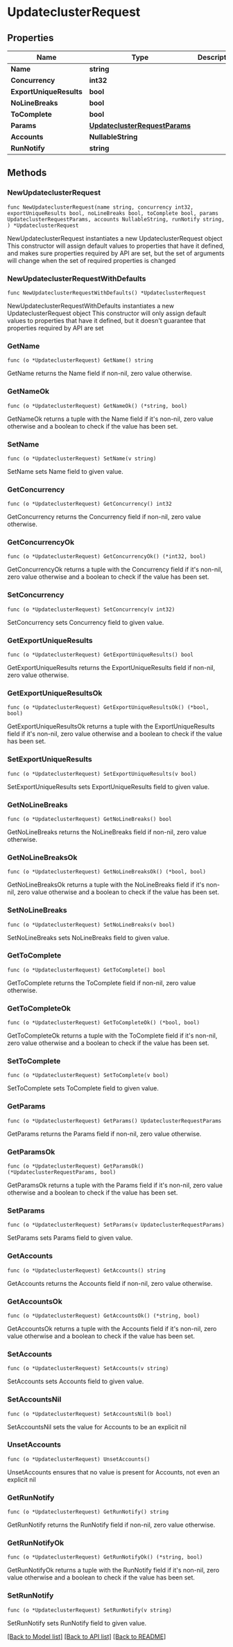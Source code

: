 # UpdateclusterRequest

## Properties

Name | Type | Description | Notes
------------ | ------------- | ------------- | -------------
**Name** | **string** |  | 
**Concurrency** | **int32** |  | 
**ExportUniqueResults** | **bool** |  | 
**NoLineBreaks** | **bool** |  | 
**ToComplete** | **bool** |  | 
**Params** | [**UpdateclusterRequestParams**](UpdateclusterRequestParams.md) |  | 
**Accounts** | **NullableString** |  | 
**RunNotify** | **string** |  | 

## Methods

### NewUpdateclusterRequest

`func NewUpdateclusterRequest(name string, concurrency int32, exportUniqueResults bool, noLineBreaks bool, toComplete bool, params UpdateclusterRequestParams, accounts NullableString, runNotify string, ) *UpdateclusterRequest`

NewUpdateclusterRequest instantiates a new UpdateclusterRequest object
This constructor will assign default values to properties that have it defined,
and makes sure properties required by API are set, but the set of arguments
will change when the set of required properties is changed

### NewUpdateclusterRequestWithDefaults

`func NewUpdateclusterRequestWithDefaults() *UpdateclusterRequest`

NewUpdateclusterRequestWithDefaults instantiates a new UpdateclusterRequest object
This constructor will only assign default values to properties that have it defined,
but it doesn't guarantee that properties required by API are set

### GetName

`func (o *UpdateclusterRequest) GetName() string`

GetName returns the Name field if non-nil, zero value otherwise.

### GetNameOk

`func (o *UpdateclusterRequest) GetNameOk() (*string, bool)`

GetNameOk returns a tuple with the Name field if it's non-nil, zero value otherwise
and a boolean to check if the value has been set.

### SetName

`func (o *UpdateclusterRequest) SetName(v string)`

SetName sets Name field to given value.


### GetConcurrency

`func (o *UpdateclusterRequest) GetConcurrency() int32`

GetConcurrency returns the Concurrency field if non-nil, zero value otherwise.

### GetConcurrencyOk

`func (o *UpdateclusterRequest) GetConcurrencyOk() (*int32, bool)`

GetConcurrencyOk returns a tuple with the Concurrency field if it's non-nil, zero value otherwise
and a boolean to check if the value has been set.

### SetConcurrency

`func (o *UpdateclusterRequest) SetConcurrency(v int32)`

SetConcurrency sets Concurrency field to given value.


### GetExportUniqueResults

`func (o *UpdateclusterRequest) GetExportUniqueResults() bool`

GetExportUniqueResults returns the ExportUniqueResults field if non-nil, zero value otherwise.

### GetExportUniqueResultsOk

`func (o *UpdateclusterRequest) GetExportUniqueResultsOk() (*bool, bool)`

GetExportUniqueResultsOk returns a tuple with the ExportUniqueResults field if it's non-nil, zero value otherwise
and a boolean to check if the value has been set.

### SetExportUniqueResults

`func (o *UpdateclusterRequest) SetExportUniqueResults(v bool)`

SetExportUniqueResults sets ExportUniqueResults field to given value.


### GetNoLineBreaks

`func (o *UpdateclusterRequest) GetNoLineBreaks() bool`

GetNoLineBreaks returns the NoLineBreaks field if non-nil, zero value otherwise.

### GetNoLineBreaksOk

`func (o *UpdateclusterRequest) GetNoLineBreaksOk() (*bool, bool)`

GetNoLineBreaksOk returns a tuple with the NoLineBreaks field if it's non-nil, zero value otherwise
and a boolean to check if the value has been set.

### SetNoLineBreaks

`func (o *UpdateclusterRequest) SetNoLineBreaks(v bool)`

SetNoLineBreaks sets NoLineBreaks field to given value.


### GetToComplete

`func (o *UpdateclusterRequest) GetToComplete() bool`

GetToComplete returns the ToComplete field if non-nil, zero value otherwise.

### GetToCompleteOk

`func (o *UpdateclusterRequest) GetToCompleteOk() (*bool, bool)`

GetToCompleteOk returns a tuple with the ToComplete field if it's non-nil, zero value otherwise
and a boolean to check if the value has been set.

### SetToComplete

`func (o *UpdateclusterRequest) SetToComplete(v bool)`

SetToComplete sets ToComplete field to given value.


### GetParams

`func (o *UpdateclusterRequest) GetParams() UpdateclusterRequestParams`

GetParams returns the Params field if non-nil, zero value otherwise.

### GetParamsOk

`func (o *UpdateclusterRequest) GetParamsOk() (*UpdateclusterRequestParams, bool)`

GetParamsOk returns a tuple with the Params field if it's non-nil, zero value otherwise
and a boolean to check if the value has been set.

### SetParams

`func (o *UpdateclusterRequest) SetParams(v UpdateclusterRequestParams)`

SetParams sets Params field to given value.


### GetAccounts

`func (o *UpdateclusterRequest) GetAccounts() string`

GetAccounts returns the Accounts field if non-nil, zero value otherwise.

### GetAccountsOk

`func (o *UpdateclusterRequest) GetAccountsOk() (*string, bool)`

GetAccountsOk returns a tuple with the Accounts field if it's non-nil, zero value otherwise
and a boolean to check if the value has been set.

### SetAccounts

`func (o *UpdateclusterRequest) SetAccounts(v string)`

SetAccounts sets Accounts field to given value.


### SetAccountsNil

`func (o *UpdateclusterRequest) SetAccountsNil(b bool)`

 SetAccountsNil sets the value for Accounts to be an explicit nil

### UnsetAccounts
`func (o *UpdateclusterRequest) UnsetAccounts()`

UnsetAccounts ensures that no value is present for Accounts, not even an explicit nil
### GetRunNotify

`func (o *UpdateclusterRequest) GetRunNotify() string`

GetRunNotify returns the RunNotify field if non-nil, zero value otherwise.

### GetRunNotifyOk

`func (o *UpdateclusterRequest) GetRunNotifyOk() (*string, bool)`

GetRunNotifyOk returns a tuple with the RunNotify field if it's non-nil, zero value otherwise
and a boolean to check if the value has been set.

### SetRunNotify

`func (o *UpdateclusterRequest) SetRunNotify(v string)`

SetRunNotify sets RunNotify field to given value.



[[Back to Model list]](../README.md#documentation-for-models) [[Back to API list]](../README.md#documentation-for-api-endpoints) [[Back to README]](../README.md)


